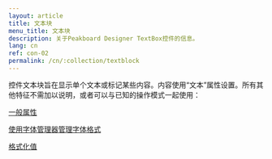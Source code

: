 ```yaml
---
layout: article
title: 文本块
menu_title: 文本块
description: 关于Peakboard Designer TextBox控件的信息。
lang: cn
ref: con-02
permalink: /cn/:collection/textblock
---
```


控件文本块旨在显示单个文本或标记某些内容。内容使用“文本”属性设置。所有其他特征不需加以说明，或者可以与已知的操作模式一起使用：

[一般属性](/controls/01-en-general-properties.html)

[使用字体管理器管理字体格式](/misc/05-en-custom-fonts.html)

[格式化值](/misc/03-en-formating-values.html)
